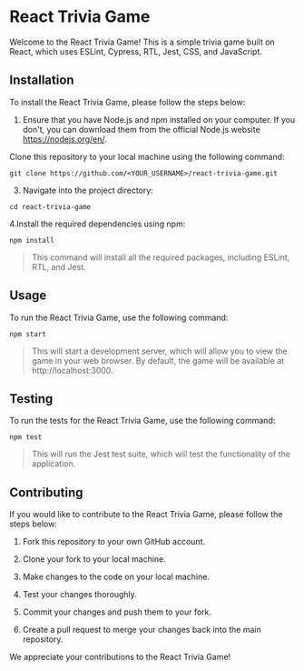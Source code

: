 # React Trivia Game
Welcome to the React Trivia Game! This is a simple trivia game built on React, which uses ESLint, Cypress, RTL, Jest, CSS, and JavaScript.

## Installation
To install the React Trivia Game, please follow the steps below:

1. Ensure that you have Node.js and npm installed on your computer. If you don't, you can download them from the official Node.js website https://nodejs.org/en/.

Clone this repository to your local machine using the following command:
```
git clone https://github.com/<YOUR_USERNAME>/react-trivia-game.git
```

3. Navigate into the project directory:
```
cd react-trivia-game
```

4.Install the required dependencies using npm:
```
npm install
```

> This command will install all the required packages, including ESLint, RTL, and Jest.

## Usage
To run the React Trivia Game, use the following command:
```
npm start
```

> This will start a development server, which will allow you to view the game in your web browser. By default, the game will be available at http://localhost:3000.

## Testing
To run the tests for the React Trivia Game, use the following command:
```
npm test
```
> This will run the Jest test suite, which will test the functionality of the application.

## Contributing
If you would like to contribute to the React Trivia Game, please follow the steps below:

1. Fork this repository to your own GitHub account.

2. Clone your fork to your local machine.

3. Make changes to the code on your local machine.

4. Test your changes thoroughly.

5. Commit your changes and push them to your fork.

6. Create a pull request to merge your changes back into the main repository.

We appreciate your contributions to the React Trivia Game!
